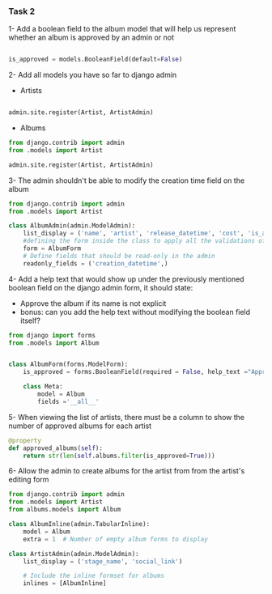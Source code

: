 

### Task 2

1- Add a boolean field to the album model that will help us represent whether an album is approved by an admin or not
```python

is_approved = models.BooleanField(default=False)

```

2- Add all models you have so far to django admin

* Artists
```python

admin.site.register(Artist, ArtistAdmin)

```

* Albums
```python
from django.contrib import admin
from .models import Artist

admin.site.register(Artist, ArtistAdmin)

```

3- The admin shouldn't be able to modify the creation time field on the album

```python
from django.contrib import admin
from .models import Artist

class AlbumAdmin(admin.ModelAdmin):
    list_display = ('name', 'artist', 'release_datetime', 'cost', 'is_approved')
    #defining the form inside the class to apply all the validations of the form on admin page
    form = AlbumForm
    # Define fields that should be read-only in the admin
    readonly_fields = ('creation_datetime',)

```

4- Add a help text that would show up under the previously mentioned boolean field on the django admin form, it should
state:
* Approve the album if its name is not explicit
* bonus: can you add the help text without modifying the boolean field itself? 

```python
from django import forms
from .models import Album


class AlbumForm(forms.ModelForm):
    is_approved = forms.BooleanField(required = False, help_text ="Approve the album if its name is not explicit")

    class Meta:
        model = Album
        fields ='__all__'

```

5- When viewing the list of artists, there must be a column to show the number of approved albums for each artist

```python
@property
def approved_albums(self):
    return str(len(self.albums.filter(is_approved=True)))

```
6- Allow the admin to create albums for the artist from from the artist's editing form

```python
from django.contrib import admin
from .models import Artist
from albums.models import Album  

class AlbumInline(admin.TabularInline): 
    model = Album
    extra = 1  # Number of empty album forms to display

class ArtistAdmin(admin.ModelAdmin):
    list_display = ('stage_name', 'social_link') 

    # Include the inline formset for albums
    inlines = [AlbumInline]


```





